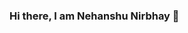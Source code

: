 ### Hi there, I am Nehanshu Nirbhay 👋

<!--
**Nehanshu6192/Nehanshu6192** is a ✨ _special_ ✨ repository because its `README.md` (this file) appears on your GitHub profile.

I am a Self-Taught Machine Learning Engineer.
🔭 I'm currently looking for Data Engineer/ Data Analyst Role.
🌱 I’m currently learning Machine Learning in finanace domain.
👯 I’m looking to collaborate on to create awesome projects. 
🥅 I’m looking to help with contributing more to Open Source projects.
📫 How to reach me: 
 gmail: nehanshu.sharma@gmail.com
 linkedin: https://www.linkedin.com/in/nehanshu-nirbhay-9065b885/
